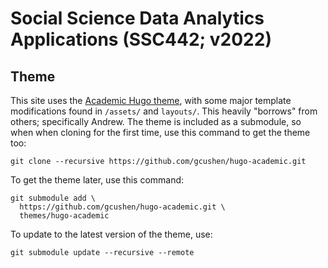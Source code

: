 # Social Science Data Analytics Applications (SSC442; v2022)

## Theme

This site uses the [Academic Hugo theme](https://sourcethemes.com/academic/), with some major template modifications found in `/assets/` and `layouts/`. This heavily "borrows" from others; specifically Andrew. The theme is included as a submodule, so when when cloning for the first time, use this command to get the theme too:

    git clone --recursive https://github.com/gcushen/hugo-academic.git

To get the theme later, use this command:

    git submodule add \
      https://github.com/gcushen/hugo-academic.git \
      themes/hugo-academic

To update to the latest version of the theme, use:

    git submodule update --recursive --remote
